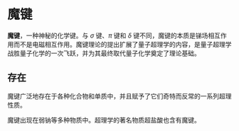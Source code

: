 # 魔键
**魔键**，一种神秘的化学键。与 $\sigma$ 键、$\pi$ 键和 $\delta$ 键不同，魔键的本质是锑场相互作用而不是电磁相互作用。魔键理论的提出扩展了量子超理学的内容，是量子超理学战胜量子化学的一次飞跃，并为其最终取代量子化学奠定了理论基础。

## 存在
魔键广泛地存在于各种化合物和单质中，并且赋予了它们奇特而反常的一系列超理性质。

魔键出现在弱钠等多种物质中。超理学的著名物质超盐酸也含有魔键。
